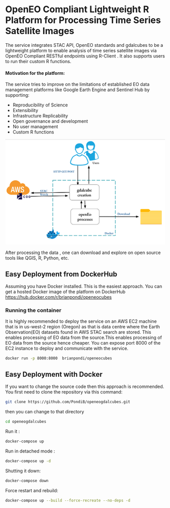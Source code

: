 
# OpenEO Compliant Lightweight R Platform for Processing Time Series Satellite Images

The service integrates STAC API, OpenEO standards and gdalcubes to be a lightweight platform to enable analysis of time series satellite images via OpenEO Compliant RESTful endpoints using R-Client . It also supports users to run their custom R functions.

####  Motivation for the platform:
The service tries to improve on the limitations of  established EO data management platforms like Google Earth Engine and Sentinel Hub by supporting:
* Reproducibility of Science
* Extensibility
* Infrastructure Replicability
* Open governance and development
* No user management
* Custom R functions


![](docs/lightweight-architecture-v1.png)


After processing the data , one can  download and explore on open source tools like QGIS, R, Python, etc.

## Easy Deployment from DockerHub
Assuming you have Docker installed. This is the easiest approach.
You can get a hosted Docker image of the platform on DockerHub
https://hub.docker.com/r/brianpondi/openeocubes

### Running the container
It is highly recommended to deploy the service on an AWS EC2 machine that is in us-west-2 region (Oregon) as that is data centre where the Earth Observation(EO) datasets found in AWS STAC search are stored. This enables processing of EO data from the source.This enables processing of EO data from the source hence cheaper. You can expose port 8000 of the EC2 instance to deploy and communicate with the service.

```bash
docker run -p 8000:8000  brianpondi/openeocubes
```

## Easy Deployment with Docker
If you want to change the source code then this approach is recommended.
You first need to clone the repository via this command:

```bash
git clone https://github.com/PondiB/openeogdalcubes.git
```

then you can change to that directory

```bash
cd openeogdalcubes
```



Run it :

```bash
docker-compose up
```

Run in detached mode :

```bash
docker-compose up -d
```

Shutting it down:

```bash
docker-compose down
```

Force restart  and rebuild:

```bash
docker-compose up --build --force-recreate --no-deps -d
```

